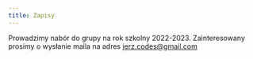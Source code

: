 ```yaml
---
title: Zapisy
---
```


Prowadzimy nabór do grupy na rok szkolny 2022-2023. Zainteresowany prosimy o wysłanie maila na adres jerz.codes@gmail.com